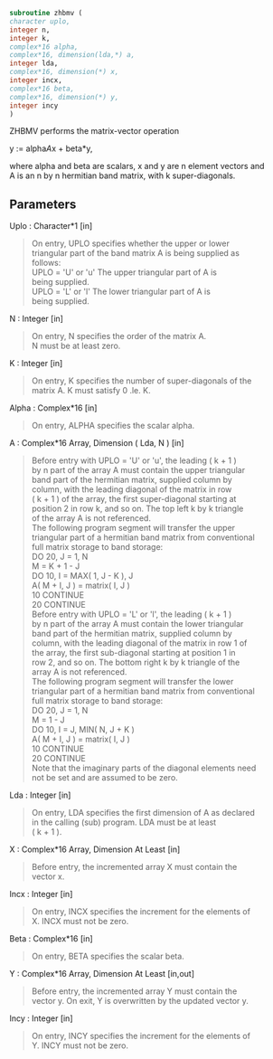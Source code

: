 ```fortran  
subroutine zhbmv (  
character uplo,  
integer n,  
integer k,  
complex*16 alpha,  
complex*16, dimension(lda,*) a,  
integer lda,  
complex*16, dimension(*) x,  
integer incx,  
complex*16 beta,  
complex*16, dimension(*) y,  
integer incy  
)  
```  
  
ZHBMV  performs the matrix-vector  operation  
  
y := alpha*A*x + beta*y,  
  
where alpha and beta are scalars, x and y are n element vectors and  
A is an n by n hermitian band matrix, with k super-diagonals.  
  
## Parameters  
Uplo : Character*1 [in]  
> On entry, UPLO specifies whether the upper or lower  
> triangular part of the band matrix A is being supplied as  
> follows:  
> UPLO = 'U' or 'u'   The upper triangular part of A is  
> being supplied.  
> UPLO = 'L' or 'l'   The lower triangular part of A is  
> being supplied.  
  
N : Integer [in]  
> On entry, N specifies the order of the matrix A.  
> N must be at least zero.  
  
K : Integer [in]  
> On entry, K specifies the number of super-diagonals of the  
> matrix A. K must satisfy  0 .le. K.  
  
Alpha : Complex*16 [in]  
> On entry, ALPHA specifies the scalar alpha.  
  
A : Complex*16 Array, Dimension ( Lda, N ) [in]  
> Before entry with UPLO = 'U' or 'u', the leading ( k + 1 )  
> by n part of the array A must contain the upper triangular  
> band part of the hermitian matrix, supplied column by  
> column, with the leading diagonal of the matrix in row  
> ( k + 1 ) of the array, the first super-diagonal starting at  
> position 2 in row k, and so on. The top left k by k triangle  
> of the array A is not referenced.  
> The following program segment will transfer the upper  
> triangular part of a hermitian band matrix from conventional  
> full matrix storage to band storage:  
> DO 20, J = 1, N  
> M = K + 1 - J  
> DO 10, I = MAX( 1, J - K ), J  
> A( M + I, J ) = matrix( I, J )  
> 10    CONTINUE  
> 20 CONTINUE  
> Before entry with UPLO = 'L' or 'l', the leading ( k + 1 )  
> by n part of the array A must contain the lower triangular  
> band part of the hermitian matrix, supplied column by  
> column, with the leading diagonal of the matrix in row 1 of  
> the array, the first sub-diagonal starting at position 1 in  
> row 2, and so on. The bottom right k by k triangle of the  
> array A is not referenced.  
> The following program segment will transfer the lower  
> triangular part of a hermitian band matrix from conventional  
> full matrix storage to band storage:  
> DO 20, J = 1, N  
> M = 1 - J  
> DO 10, I = J, MIN( N, J + K )  
> A( M + I, J ) = matrix( I, J )  
> 10    CONTINUE  
> 20 CONTINUE  
> Note that the imaginary parts of the diagonal elements need  
> not be set and are assumed to be zero.  
  
Lda : Integer [in]  
> On entry, LDA specifies the first dimension of A as declared  
> in the calling (sub) program. LDA must be at least  
> ( k + 1 ).  
  
X : Complex*16 Array, Dimension At Least [in]  
> Before entry, the incremented array X must contain the  
> vector x.  
  
Incx : Integer [in]  
> On entry, INCX specifies the increment for the elements of  
> X. INCX must not be zero.  
  
Beta : Complex*16 [in]  
> On entry, BETA specifies the scalar beta.  
  
Y : Complex*16 Array, Dimension At Least [in,out]  
> Before entry, the incremented array Y must contain the  
> vector y. On exit, Y is overwritten by the updated vector y.  
  
Incy : Integer [in]  
> On entry, INCY specifies the increment for the elements of  
> Y. INCY must not be zero.  
  
